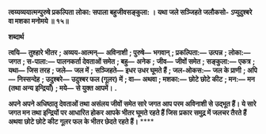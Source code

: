 **त्वय्यव्ययात्मन्पुरुषे प्रकल्पिता** **लोका: सपाला बहुजीवसङ्कुला: ।** **यथा जले सञ्जिहते जलौकसो-** **ऽप्युदुश्बरे वा मशका मनोमये ॥ १५॥** 

**शब्दार्थ** 

**त्वयि—** **तुश्हारे भीतर** **; अव्यय-आत्मन्—** **अविनाशी** **; पुरुषे—** **भगवान्** **; प्रकल्पिता:—** **उत्पन्न** **; लोका:—** **जगत** **; स-पाला:—** **पालनकर्ता देवताओं समेत** **; बहु—** **अनेक** **; जीव—** **जीवों समेत** **; सङ्कुला:—** **एकत्र** **; यथा—** **जिस तरह** **; जले—** **जल में** **;** **सञ्जिहते—** **इधर उधर घूमते हैं** **; जल-ओकस:—** **जल के प्राणी** **; अपि—** **निस्सन्देह** **; उदुश्बरे—** **उदुश्बर फल (गूलर) में** **; वा—** **अथवा** **; मशका:—** **छोटे छोटे कीट** **; मन:—** **मन (तथा अन्य इन्द्रियाँ)** **; मये—** **से युक्त आपमें।** **.** 

**अपने अपने अधिष्ठातृ देवताओं तथा असंलय जीवों समेत सारे जगत आप परम अविनाशी से** **उद्भूत हैं। ये सारे जगत मन तथा इन्द्रियों पर आधारित होकर आपके भीतर घूमते रहते हैं जिस** **प्रकार समुद्र में जलचर तैरते हैं अथवा छोटे छोटे कीट गूलर फल के भीतर छेदते रहते हैं।** **** 